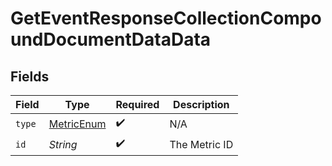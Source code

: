 # GetEventResponseCollectionCompoundDocumentDataData


## Fields

| Field                                               | Type                                                | Required                                            | Description                                         |
| --------------------------------------------------- | --------------------------------------------------- | --------------------------------------------------- | --------------------------------------------------- |
| `type`                                              | [MetricEnum](../../models/components/MetricEnum.md) | :heavy_check_mark:                                  | N/A                                                 |
| `id`                                                | *String*                                            | :heavy_check_mark:                                  | The Metric ID                                       |